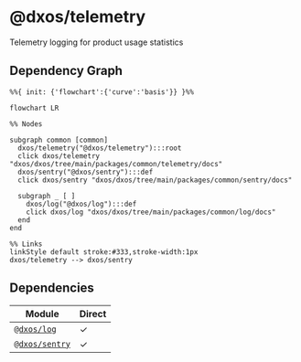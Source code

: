 # @dxos/telemetry

Telemetry logging for product usage statistics

## Dependency Graph

```mermaid
%%{ init: {'flowchart':{'curve':'basis'}} }%%

flowchart LR

%% Nodes

subgraph common [common]
  dxos/telemetry("@dxos/telemetry"):::root
  click dxos/telemetry "dxos/dxos/tree/main/packages/common/telemetry/docs"
  dxos/sentry("@dxos/sentry"):::def
  click dxos/sentry "dxos/dxos/tree/main/packages/common/sentry/docs"

  subgraph _ [ ]
    dxos/log("@dxos/log"):::def
    click dxos/log "dxos/dxos/tree/main/packages/common/log/docs"
  end
end

%% Links
linkStyle default stroke:#333,stroke-width:1px
dxos/telemetry --> dxos/sentry
```

## Dependencies

| Module | Direct |
|---|---|
| [`@dxos/log`](../../log/docs/README.md) | &check; |
| [`@dxos/sentry`](../../sentry/docs/README.md) | &check; |
